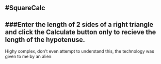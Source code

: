 #SquareCalc
----------------------------------------------------------------------
###Enter the length of 2 sides of a right triangle and click 
the Calculate button only to recieve the length of the hypotenuse.
----------------------------------------------------------------------
Highy complex, don't even attempt to understand this, the technology
was given to me by an alien
